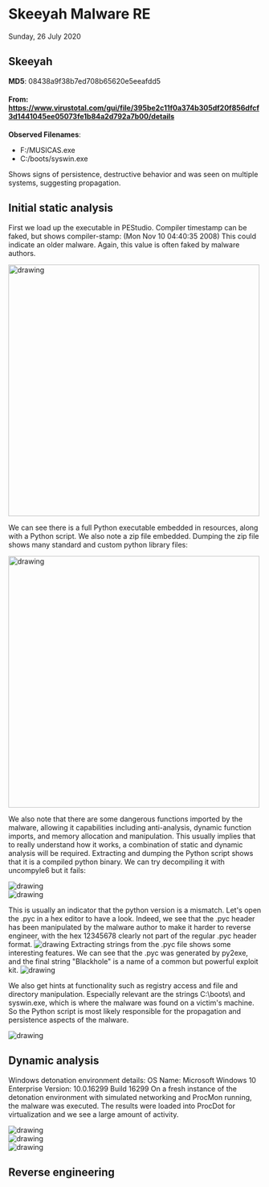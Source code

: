 # Skeeyah Malware RE

Sunday, 26 July 2020

## Skeeyah 
**MD5**: 08438a9f38b7ed708b65620e5eeafdd5
#### From: <https://www.virustotal.com/gui/file/395be2c11f0a374b305df20f856dfcf3d1441045ee05073fe1b84a2d792a7b00/details> 

**Observed Filenames**: 
 - F:/MUSICAS.exe
 - C:/boots/syswin.exe

Shows signs of persistence, destructive behavior and was seen on multiple systems, suggesting propagation.



## Initial static analysis
First we load up the executable in PEStudio.
Compiler timestamp can be faked, but shows 
compiler-stamp: (Mon Nov 10 04:40:35 2008)
This could indicate an older malware. Again, this value is often faked by malware authors.

<img src="./images/indicators.png" alt="drawing" width="500"/>

We can see there is a full Python executable embedded in resources, along with a Python script. We also note a zip file embedded.
Dumping the zip file shows many standard and custom python library files:

<img src="./images/overlayzip.png" alt="drawing" height="500"/>

We also note that there are some dangerous functions imported by the malware, allowing it capabilities including anti-analysis, dynamic function imports, and memory allocation and manipulation. This usually implies that to really understand how it works, a combination of static and dynamic analysis will be required.
Extracting and dumping the Python script shows that it is a compiled python binary. We can try decompiling it with uncompyle6 but it fails:
<div><img src="./images/uncompyle_command.png" alt="drawing" /></div>
<div><img src="./images/uncompyle_error.png" alt="drawing" /></div>

This is usually an indicator that the python version is a mismatch. Let's open the .pyc in a hex editor to have a look. Indeed, we see that the .pyc header has been manipulated by the malware author to make it harder to reverse engineer, with the hex 12345678 clearly not part of the regular .pyc header format.
<img src="./images/pyscript_hexdump.png" alt="drawing" />
Extracting strings from the .pyc file shows some interesting features. We can see that the .pyc was generated by py2exe, and the final string "Blackhole" is a name of a common but powerful exploit kit.
<img src="./images/strings_pyscript.png" alt="drawing" />

We also get hints at functionality such as registry access and file and directory manipulation. Especially relevant are the strings C:\boots\ and syswin.exe, which is where the malware was found on a victim's machine. So the Python script is most likely responsible for the propagation and persistence aspects of the malware.

<img src="./images/strings_pyscript2.png" alt="drawing" />

## Dynamic analysis
Windows detonation environment details:
OS Name: Microsoft Windows 10 Enterprise
Version: 10.0.16299 Build 16299
On a fresh instance of the detonation environment with simulated networking and ProcMon running, the malware was executed. The results were loaded into ProcDot for virtualization and we see a large amount of activity.
<div><img src="./images/procdot1.png" alt="drawing" /></div>
<div><img src="./images/procdot2.png" alt="drawing" /></div>
<div><img src="./images/procdot3.png" alt="drawing" /></div>


## Reverse engineering

